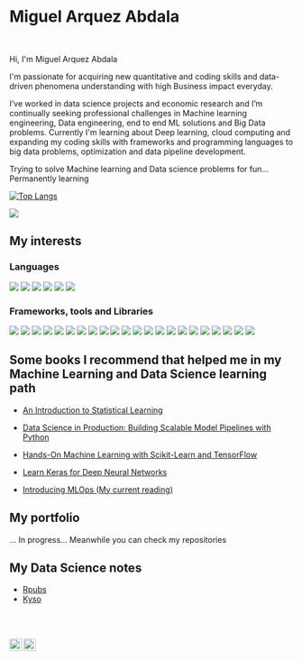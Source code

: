# Miguel Arquez Abdala
<br />

Hi, I'm Miguel Arquez Abdala

I'm passionate for acquiring new quantitative and coding skills and data-driven phenomena understanding with high Business impact everyday.

I’ve worked in data science projects and economic research and I’m continually seeking professional challenges in Machine learning engineering, Data engineering, end to end ML solutions and Big Data problems. Currently I'm learning about Deep learning, cloud computing and expanding my coding skills with frameworks and programming languages to big data problems, optimization and data pipeline development.

Trying to solve Machine learning and Data science problems for fun... Permanently learning


[![Top Langs](https://github-readme-stats.vercel.app/api/top-langs/?username=abdala9512&layout=compact)](https://github.com/abdala9512/github-readme-stats)

![](https://komarev.com/ghpvc/?username=abdala9512&style=flat-square&color=EA4AAA)

## My interests

### Languages

![](https://img.shields.io/badge/-Python-informational?style=flat&logo=Python&logoColor=white&color=3775A9) 
![](https://img.shields.io/badge/-R-informational?style=flat&logo=R&logoColor=white&color=00457C) 
![](https://img.shields.io/badge/-JavaScript-informational?style=flat&logo=JavaScript&logoColor=white&color=f0a500)
 ![](https://img.shields.io/badge/-Scala-informational?style=flat&logo=scala&logoColor=white&color=ec524b) 
 ![](https://img.shields.io/badge/-C++-informational?style=flat&logo=C&logoColor=white&color=00457C) 
![](https://img.shields.io/badge/-SQL-informational?style=flat&logo=postgresql&logoColor=white&color=127681)

### Frameworks, tools and Libraries

![](https://img.shields.io/badge/-Tensorflow-informational?style=flat&logo=TEnsorflow&logoColor=white&color=db6400) 
![](https://img.shields.io/badge/-Pytorch-informational?style=flat&logo=Pytorch&logoColor=white&color=d35d6e)
![](https://img.shields.io/badge/-sklearn-informational?style=flat&logo=scikit-learn&logoColor=white&color=16697a)
![](https://img.shields.io/badge/-Spark-informational?style=flat&logo=apache&logoColor=white&color=fd8c04)
![](https://img.shields.io/badge/-Pandas-informational?style=flat&logo=pandas&logoColor=white&color=9d0191)
![](https://img.shields.io/badge/-Numpy-informational?style=flat&logo=numpy&logoColor=white&color=34626c)
![](https://img.shields.io/badge/-Numba-informational?style=flat&logo=numba&logoColor=white&color=706897)
![](https://img.shields.io/badge/-Jupyter-informational?style=flat&logo=Jupyter&logoColor=white&color=db6400)
![](https://img.shields.io/badge/-Anaconda-informational?style=flat&logo=anaconda&logoColor=white&color=28df99)
![](https://img.shields.io/badge/-D3.js-informational?style=flat&logo=D3.js&logoColor=white&color=cf7500)
![](https://img.shields.io/badge/-NodeJS-informational?style=flat&logo=node.js&logoColor=white&color=d2e603)
![](https://img.shields.io/badge/-Flask-informational?style=flat&logo=flask&logoColor=white&color=290001)
![](https://img.shields.io/badge/-Django-informational?style=flat&logo=django&logoColor=white&color=3e978b)
![](https://img.shields.io/badge/-FastAPI-informational?style=flat&logo=fastapi&logoColor=white&color=2bbc8a)
![](https://img.shields.io/badge/-Docker-informational?style=flat&logo=docker&logoColor=white&color=43658b)
![](https://img.shields.io/badge/-Kubernetes-informational?style=flat&logo=kubernetes&logoColor=white&color=4e89ae)
![](https://img.shields.io/badge/-AWS-informational?style=flat&logo=amazon&AWS&logoColor=white&color=ee6f57)
![](https://img.shields.io/badge/-GCP-informational?style=flat&logo=google&cloud&logoColor=white&color=4285F4)
![](https://img.shields.io/badge/-Heroku-informational?style=flat&logo=Heroku&logoColor=white&color=440047)
![](https://img.shields.io/badge/-Linux-informational?style=flat&logo=Linux&logoColor=white&color=838383) 
![](https://img.shields.io/badge/-QGIS-informational?style=flat&logo=qgis&logoColor=white&color=206a5d) 
![](https://img.shields.io/badge/-Leaflet-informational?style=flat&logo=leaflet&logoColor=white&color=2bbc8a) 


## Some books I recommend that helped me in my Machine Learning and Data Science learning path

*  [An Introduction to Statistical Learning](http://faculty.marshall.usc.edu/gareth-james/ISL/)

* [Data Science in Production: Building Scalable Model Pipelines with Python ](https://www.amazon.com/-/es/Ben-Weber-ebook/dp/B083H2YWP4)

* [ Hands-On Machine Learning with Scikit-Learn and TensorFlow](https://www.amazon.com/-/es/Aur%C3%A9lien-G%C3%A9ron/dp/1492032646/ref=pd_lpo_14_img_0/143-2007620-3388726?_encoding=UTF8&pd_rd_i=1492032646&pd_rd_r=52e1bf37-65c6-49e0-b301-ef720158f4e2&pd_rd_w=3oQxq&pd_rd_wg=xhHW4&pf_rd_p=7b36d496-f366-4631-94d3-61b87b52511b&pf_rd_r=CAZ6PYXJ69DDXPZY539T&psc=1&refRID=CAZ6PYXJ69DDXPZY539T)

* [Learn Keras for Deep Neural Networks](https://www.amazon.com/-/es/Jojo-Moolayil/dp/1484242394)

* [Introducing MLOps (My current reading)](https://www.oreilly.com/library/view/introducing-mlops/9781492083283/)

## My portfolio

... In progress...  Meanwhile you can check my repositories


## My Data Science notes

* [Rpubs](https://rpubs.com/arquez9512)
* [Kyso](https://kyso.io/abdala9512)

<br> <br>

<a href="https://www.linkedin.com/in/miguel-arquez-abdala-3503b277/">
  <img align="left" alt="Shreya's LinkedIn" width="22px" src="https://cdn.jsdelivr.net/npm/simple-icons@v3/icons/linkedin.svg" />
</a>

<a href="https://github.com/abdala9512">
  <img align="left" alt="Shreya's Github" width="22px" src="https://cdn.jsdelivr.net/npm/simple-icons@v3/icons/github.svg" />
</a>
